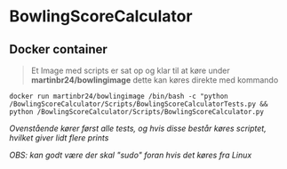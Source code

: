 # BowlingScoreCalculator

## Docker container
>Et Image med scripts er sat op og klar til at køre under **martinbr24/bowlingimage**
>dette kan køres direkte med kommando

`docker run martinbr24/bowlingimage /bin/bash -c "python /BowlingScoreCalculator/Scripts/BowlingScoreCalculatorTests.py && python /BowlingScoreCalculator/Scripts/BowlingScoreCalculator.py`

*Ovenstående kører først alle tests, og hvis disse består køres scriptet, hvilket giver lidt flere prints*

*OBS: kan godt være der skal "sudo" foran hvis det køres fra Linux*

